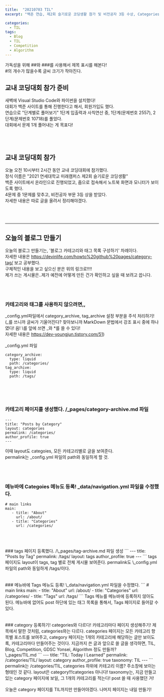 ```yaml
---
title:  "20210703 TIL"
excerpt: "백준 연습, 제2회 슬기로운 코딩생활 참가 및 비전공자 3등 수상, Categories 페이지와 Tags 페이지 생성 및 메뉴바 등록, Category 페이지(TIL) 생성 "

categories:
  - TIL
tags:
  - Blog
  - TIL
  - Competition
  - Algorithm
---
```

가독성을 위해 \##와 \###를 사용해서 제목 표시를 해본다!  
\#의 개수가 많을수록 글씨 크기가 작아진다.
<br>
## 교내 코딩대회 참가 준비
새벽에 Visual Studio Code와 파이썬을 설치했다!  
대회가 백준 사이트를 통해 진행한다고 해서, 회원가입도 했다.  
연습으로 "단계별로 풀어보기" 1단계 입출력과 사칙연산 중, 1단계(문제번호 2557), 2단계(문제번호 10718)를 풀었다.  
대회에서 문제 1개 풀어내는 게 목표다!  
<br>
<br>
<br>
## 교내 코딩대회 참가
오늘 오전 10시부터 2시간 동안 교내 코딩대회에 참가했다.  
정식 이름은 "2021 연세대학교 미래캠퍼스 제2회 슬기로운 코딩생활"  
백준 사이트에서 온라인으로 진행되었고, 줌으로 접속해서 노트북 화면과 모니터가 보이도록 했다.  
4문제 중 1문제를 맞추고, 비전공자 부문 3등 상을 받았다.  
자세한 내용은 따로 글을 올려서 정리해야겠다.  
<br>
<br>
<br>

***

## 오늘의 블로그 만들기
오늘의 블로그 만들기는, '블로그 카테고리와 태그 목록 구성하기' 차례이다.  
자세한 내용은 <https://devinlife.com/howto%20github%20pages/category-tag/> 보고 공부했다.  
구체적인 내용을 보고 싶으신 분은 위의 링크로!!!!  
제가 쓰는 게시물은..제가 예전에 어떻게 만든 건가 확인하고 싶을 때 보려고 씁니다.  
<br>
<br>
<br>
### 카테고리와 태그를 사용하지 않으려면,, 
\_config.yml파일에서 category_archive, tag_archive 설정 부분을 주석 처리하기!  
(_를 쓰니까 글씨가 기울어진다? 찾아보니까 MarkDown 문법에서 강조 표시 중에 하나였다! 음! \를 앞에 쓰면 _와 *를 쓸 수 있다!  
자세한 내용은 <https://dev-youngjun.tistory.com/51>)   
<br>
\_config.yml 파일
```
category_archive:
  type: liquid
  path: /categories/
tag_archive:
  type: liquid
  path: /tags/
```
<br>
<br>
<br>

### 카테고리 페이지를 생성했다. /\_pages/category-archive.md 파일
```
---
title: "Posts by Category"
layout: categories
permalink: /categories/
author_profile: true
---
```
이때 layout도 categoies, 모든 카테고리별로 글을 보여준다.  
permalink는 \_config.yml 파일의 path와 동일하게 할 것.  
<br>
<br>
<br>
### 메뉴바에 Categoies 메뉴도 등록! \_data/navigation.yml 파일을 수정했다. 
```
# main links
main:
   - title: "About"
     url: /about/
   - title: "Categories"
     url: /categories/
```
<br>
<br>
<br>
### tags 페이지 등록했다. /\_pages/tag-archive.md 파일 생성
```
---
title: "Posts by Tag"
permalink: /tags/
layout: tags
author_profile: true
---
```
tags 페이지도 layout이 tags, tag 별로 전체 게시물 보여준다.  
permalink도 \_config.yml 파일의 path와 동일하게 /tags/이다.
<br>
<br>
<br>
### 메뉴바에 Tags 메뉴도 등록! \_data/navigation.yml 파일을 수정했다.
```
# main links
main:
   - title: "About"
     url: /about/
   - title: "Categories"
     url: /categories/
   - title: "Tags"
     url: /tags/
```
Tags 메뉴를 메뉴바에 등록하지 않아도 된다.   
메뉴바에 없어도 post 하단에 있는 태그 목록을 통해서, Tags 페이지로 들어갈 수 있다.
<br>
<br>
<br>
### category 등록하기! categories와 다르다! 카테고리마다 페이지 생성해주기!
제목에서 말한 것처럼, categories와는 다르다.  
categories 페이지는 모든 카테고리 항목별 포스트를 보여주고,  
category 페이지는 1개의 카테고리에 해당하는 글만 보이도록, 카테고리마다 만들어주는 것이다.  
지금까지 쓴 글과 앞으로 쓸 글을 생각하면, TIL, Blog, Competition, GDSC Yonsei, Algorithm 정도 만들까?  
<br>
\_pages/TIL.md
```
---
title: "TIL: Today I Learned"
permalink: /categories/TIL/
layout: category
author_profile: true
taxonomy: TIL
---
```
permalink는 /categories/TIL, categories 하위에 카테고리 이름? 주소창에 보이는 형태인 것 같다.  
layout은 category!!!categories 아니다!  
taxonomy는, 지금 만들고 있는 category 페이지에 보일, 그 1개의 카테고리를 적는다! post 쓸 때 사용했던 거!  
<br>
<br>
오늘은 category 페이지를 TIL까지만 만들어야겠다.
나머지 페이지는 내일 만들기!
